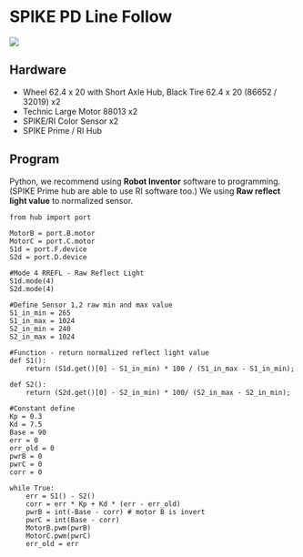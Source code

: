 
# SPIKE PD Line Follow 
![](https://i1.ytimg.com/vi/tpRW91oHa7o/maxresdefault.jpg)

## Hardware
 - Wheel 62.4 x 20 with Short Axle Hub, Black Tire 62.4 x 20 (86652 / 32019) x2 
 - Technic Large Motor 88013 x2 
 - SPIKE/RI Color Sensor x2
 - SPIKE Prime / RI Hub
## Program
Python, we recommend using **Robot Inventor** software to programming. (SPIKE Prime hub are able to use RI software too.)
We using **Raw reflect light value**  to normalized sensor.
```
from hub import port

MotorB = port.B.motor
MotorC = port.C.motor
S1d = port.F.device
S2d = port.D.device

#Mode 4 RREFL - Raw Reflect Light
S1d.mode(4) 
S2d.mode(4)

#Define Sensor 1,2 raw min and max value
S1_in_min = 265
S1_in_max = 1024
S2_in_min = 240
S2_in_max = 1024

#Function - return normalized reflect light value
def S1():
    return (S1d.get()[0] - S1_in_min) * 100 / (S1_in_max - S1_in_min);

def S2():
    return (S2d.get()[0] - S2_in_min) * 100/ (S2_in_max - S2_in_min);

#Constant define 
Kp = 0.3
Kd = 7.5
Base = 90
err = 0
err_old = 0
pwrB = 0
pwrC = 0
corr = 0

while True:
    err = S1() - S2()
    corr = err * Kp + Kd * (err - err_old)
    pwrB = int(-Base - corr) # motor B is invert
    pwrC = int(Base - corr)
    MotorB.pwm(pwrB)
    MotorC.pwm(pwrC)
    err_old = err
```
